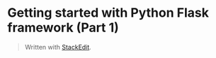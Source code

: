 
Getting started with Python Flask framework (Part 1)
===



> Written with [StackEdit](https://stackedit.io/).
<!--stackedit_data:
eyJoaXN0b3J5IjpbLTE1NjI2OTI4MjZdfQ==
-->
